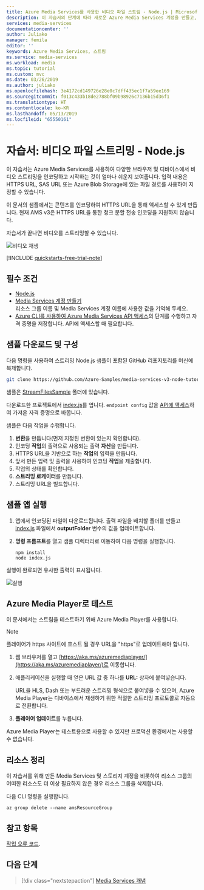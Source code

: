 ```yaml
---
title: Azure Media Services를 사용한 비디오 파일 스트림 - Node.js | Microsoft Docs
description: 이 자습서의 단계에 따라 새로운 Azure Media Services 계정을 만들고, 파일을 인코딩한 다음, Azure Media Player로 스트리밍합니다.
services: media-services
documentationcenter: ''
author: Juliako
manager: femila
editor: ''
keywords: Azure Media Services, 스트림
ms.service: media-services
ms.workload: media
ms.topic: tutorial
ms.custom: mvc
ms.date: 03/26/2019
ms.author: juliako
ms.openlocfilehash: 3e4172cd149726e28e0c7dff435ec1f7a59ee169
ms.sourcegitcommit: f013c433b18de2788bf09b98926c7136b15d36f1
ms.translationtype: HT
ms.contentlocale: ko-KR
ms.lasthandoff: 05/13/2019
ms.locfileid: "65550161"
---
```

# <a name="tutorial-stream-video-files---nodejs"></a>자습서: 비디오 파일 스트리밍 - Node.js

이 자습서는 Azure Media Services를 사용하여 다양한 브라우저 및 디바이스에서 비디오 스트리밍을 인코딩하고 시작하는 것이 얼마나 쉬운지 보여줍니다. 입력 내용은 HTTPS URL, SAS URL 또는 Azure Blob Storage에 있는 파일 경로를 사용하여 지정할 수 있습니다.

이 문서의 샘플에서는 콘텐츠를 인코딩하여 HTTPS URL을 통해 액세스할 수 있게 만듭니다. 현재 AMS v3은 HTTPS URL을 통한 청크 분할 전송 인코딩을 지원하지 않습니다.

자습서가 끝나면 비디오를 스트리밍할 수 있습니다.  

![비디오 재생](./media/stream-files-nodejs-quickstart/final-video.png)

[!INCLUDE [quickstarts-free-trial-note](../../../includes/quickstarts-free-trial-note.md)]

## <a name="prerequisites"></a>필수 조건

- [Node.js](https://nodejs.org/en/download/)
- [Media Services 계정 만들기](create-account-cli-how-to.md)<br/>리소스 그룹 이름 및 Media Services 계정 이름에 사용한 값을 기억해 두세요.
- [Azure CLI를 사용하여 Azure Media Services API 액세스](access-api-cli-how-to.md)의 단계를 수행하고 자격 증명을 저장합니다. API에 액세스할 때 필요합니다.

## <a name="download-and-configure-the-sample"></a>샘플 다운로드 및 구성

다음 명령을 사용하여 스트리밍 Node.js 샘플이 포함된 GitHub 리포지토리를 머신에 복제합니다.  

 ```bash
 git clone https://github.com/Azure-Samples/media-services-v3-node-tutorials.git
 ```

샘플은 [StreamFilesSample](https://github.com/Azure-Samples/media-services-v3-node-tutorials/tree/master/AMSv3Samples/StreamFilesSample) 폴더에 있습니다.

다운로드한 프로젝트에서 [index.js](https://github.com/Azure-Samples/media-services-v3-node-tutorials/blob/master/AMSv3Samples/StreamFilesSample/index.js#L25)를 엽니다. `endpoint config` 값을 [API에 액세스](access-api-cli-how-to.md)하여 가져온 자격 증명으로 바꿉니다.

샘플은 다음 작업을 수행합니다.

1. **변환**을 만듭니다(먼저 지정된 변환이 있는지 확인합니다). 
2. 인코딩 **작업**의 출력으로 사용되는 출력 **자산**을 만듭니다.
3. HTTPS URL을 기반으로 하는 **작업**의 입력을 만듭니다.
4. 앞서 만든 입력 및 출력을 사용하여 인코딩 **작업**을 제출합니다.
5. 작업의 상태를 확인합니다.
6. **스트리밍 로케이터**를 만듭니다.
7. 스트리밍 URL을 빌드합니다.

## <a name="run-the-sample-app"></a>샘플 앱 실행

1. 앱에서 인코딩된 파일이 다운로드됩니다. 출력 파일을 배치할 폴더를 만들고 [index.js](https://github.com/Azure-Samples/media-services-v3-node-tutorials/blob/master/AMSv3Samples/StreamFilesSample/index.js#L39) 파일에서 **outputFolder** 변수의 값을 업데이트합니다.
1. **명령 프롬프트**를 열고 샘플 디렉터리로 이동하여 다음 명령을 실행합니다.

    ```
    npm install 
    node index.js
    ```

실행이 완료되면 유사한 출력이 표시됩니다.

![실행](./media/stream-files-nodejs-quickstart/run.png)

## <a name="test-with-azure-media-player"></a>Azure Media Player로 테스트

이 문서에서는 스트림을 테스트하기 위해 Azure Media Player를 사용합니다. 

> [!NOTE]
> 플레이어가 https 사이트에 호스트 될 경우 URL을 "https"로 업데이트해야 합니다.

1. 웹 브라우저를 열고 [https://aka.ms/azuremediaplayer/](https://aka.ms/azuremediaplayer/)로 이동합니다.
2. 애플리케이션을 실행할 때 얻은 URL 값 중 하나를 **URL:** 상자에 붙여넣습니다. 
 
     URL을 HLS, Dash 또는 부드러운 스트리밍 형식으로 붙여넣을 수 있으며, Azure Media Player는 디바이스에서 재생하기 위한 적절한 스트리밍 프로토콜로 자동으로 전환합니다.
3. **플레이어 업데이트**를 누릅니다.

Azure Media Player는 테스트용으로 사용할 수 있지만 프로덕션 환경에서는 사용할 수 없습니다. 

## <a name="clean-up-resources"></a>리소스 정리

이 자습서를 위해 만든 Media Services 및 스토리지 계정을 비롯하여 리소스 그룹의 어떠한 리소스도 더 이상 필요하지 않은 경우 리소스 그룹을 삭제합니다.

다음 CLI 명령을 실행합니다.

```azurecli
az group delete --name amsResourceGroup
```

## <a name="see-also"></a>참고 항목

[작업 오류 코드](https://docs.microsoft.com/rest/api/media/jobs/get#joberrorcode).

## <a name="next-steps"></a>다음 단계

> [!div class="nextstepaction"]
> [Media Services 개념](concepts-overview.md)
